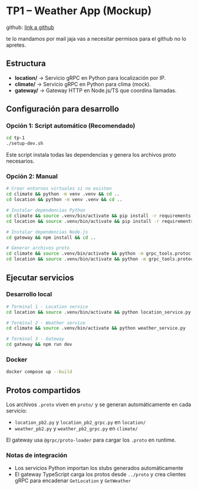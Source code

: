 # TP1 – Weather App (Mockup)


github: [link a github](https://sanlorenzo.com.ar/)

te lo mandamos por mail jaja vas a necesitar permisos para el github no lo apretes.

## Estructura
- **location/** → Servicio gRPC en Python para localización por IP.
- **climate/** → Servicio gRPC en Python para clima (mock).
- **gateway/** → Gateway HTTP en Node.js/TS que coordina llamadas.

## Configuración para desarrollo

### Opción 1: Script automático (Recomendado)
```bash
cd tp-1
./setup-dev.sh
```
Este script instala todas las dependencias y genera los archivos proto necesarios.

### Opción 2: Manual
```bash
# Crear entornos virtuales si no existen
cd climate && python -m venv .venv && cd ..
cd location && python -m venv .venv && cd ..

# Instalar dependencias Python
cd climate && source .venv/bin/activate && pip install -r requirements.txt && deactivate && cd ..
cd location && source .venv/bin/activate && pip install -r requirements.txt && deactivate && cd ..

# Instalar dependencias Node.js
cd gateway && npm install && cd ..

# Generar archivos proto
cd climate && source .venv/bin/activate && python -m grpc_tools.protoc -I../proto --python_out=. --grpc_python_out=. ../proto/weather.proto && deactivate && cd ..
cd location && source .venv/bin/activate && python -m grpc_tools.protoc -I../proto --python_out=. --grpc_python_out=. ../proto/location.proto && deactivate && cd ..
```

## Ejecutar servicios

### Desarrollo local
```bash
# Terminal 1 - Location service
cd location && source .venv/bin/activate && python location_service.py

# Terminal 2 - Weather service  
cd climate && source .venv/bin/activate && python weather_service.py

# Terminal 3 - Gateway
cd gateway && npm run dev
```

### Docker
```bash
docker compose up --build
```

## Protos compartidos

Los archivos `.proto` viven en `proto/` y se generan automáticamente en cada servicio:
- `location_pb2.py` y `location_pb2_grpc.py` en `location/`
- `weather_pb2.py` y `weather_pb2_grpc.py` en `climate/`

El gateway usa `@grpc/proto-loader` para cargar los `.proto` en runtime.

### Notas de integración
- Los servicios Python importan los stubs generados automáticamente
- El gateway TypeScript carga los protos desde `../proto` y crea clientes gRPC para encadenar `GetLocation` y `GetWeather`
